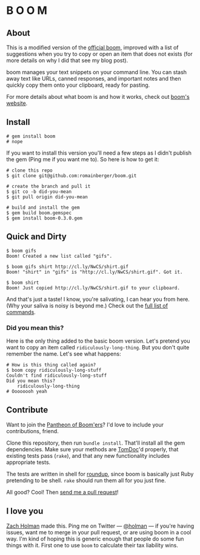 # B O O M

## About

This is a modified version of the [official boom](http://holman.github.com/boom), improved with a list of suggestions when you try to copy or open an item that does not exists (for more details on why I did that see my blog post).

boom manages your text snippets on your command line. You can stash away text
like URLs, canned responses, and important notes and then quickly copy them
onto your clipboard, ready for pasting.

For more details about what boom is and how it works, check out
[boom's website](http://holman.github.com/boom).

## Install

    # gem install boom
    # nope

If you want to install this version you'll need a few steps as I didn't publish the gem (Ping me if you want me to). So here is how to get it:

    # clone this repo
    $ git clone git@github.com:romainberger/boom.git

    # create the branch and pull it
    $ git co -b did-you-mean
    $ git pull origin did-you-mean

    # build and install the gem
    $ gem build boom.gemspec
    $ gem install boom-0.3.0.gem

## Quick and Dirty

    $ boom gifs
    Boom! Created a new list called "gifs".

    $ boom gifs shirt http://cl.ly/NwCS/shirt.gif
    Boom! "shirt" in "gifs" is "http://cl.ly/NwCS/shirt.gif". Got it.

    $ boom shirt
    Boom! Just copied http://cl.ly/NwCS/shirt.gif to your clipboard.

And that's just a taste! I know, you're salivating, I can hear you from here.
(Why your saliva is noisy is beyond me.) Check out the [full list of
commands](https://github.com/holman/boom/wiki/Commands).


### Did you mean this?

Here is the only thing added to the basic boom version. Let's pretend you want to copy an item called `ridiculously-long-thing`. But you don't quite remember the name. Let's see what happens:

    # How is this thing called again?
    $ boom copy ridiculously-long-stuff
    Couldn't find ridiculously-long-stuff
    Did you mean this?
        ridiculously-long-thing
    # Oooooooh yeah

## Contribute

Want to join the [Pantheon of
Boom'ers](https://github.com/holman/boom/contributors)? I'd love to include
your contributions, friend.

Clone this repository, then run `bundle install`. That'll install all the gem
dependencies. Make sure your methods are [TomDoc](http://tomdoc.org)'d
properly, that existing tests pass (`rake`), and that any new functionality
includes appropriate tests.

The tests are written in shell for
[roundup](https://github.com/bmizerany/roundup), since boom is basically just
Ruby pretending to be shell. `rake` should run them all for you just fine.

All good? Cool! Then [send me a pull request](https://github.com/holman/boom/pull/new/master)!

## I love you

[Zach Holman](http://zachholman.com) made this. Ping me on Twitter —
[@holman](http://twitter.com/holman) — if you're having issues, want me to
merge in your pull request, or are using boom in a cool way. I'm kind of hoping
this is generic enough that people do some fun things with it. First one to use
`boom` to calculate their tax liability wins.

